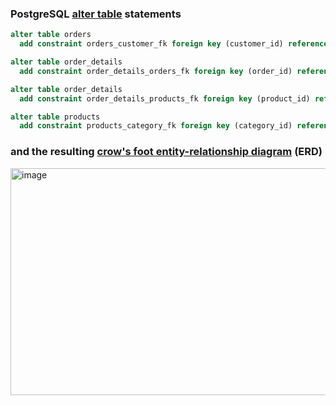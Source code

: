 ### PostgreSQL [alter table](https://www.postgresql.org/docs/current/sql-altertable.html) statements
```sql
alter table orders
  add constraint orders_customer_fk foreign key (customer_id) references customers(customer_id);

alter table order_details
  add constraint order_details_orders_fk foreign key (order_id) references orders(order_id);

alter table order_details
  add constraint order_details_products_fk foreign key (product_id) references products(product_id);

alter table products
  add constraint products_category_fk foreign key (category_id) references categories(category_id);
```
### and the resulting [crow's foot entity-relationship diagram](https://vertabelo.com/blog/crow-s-foot-notation/) (ERD)
<img width="555" height="363" alt="image" src="https://github.com/user-attachments/assets/5c37f6ae-c279-4961-a027-efa1c107f204" />
